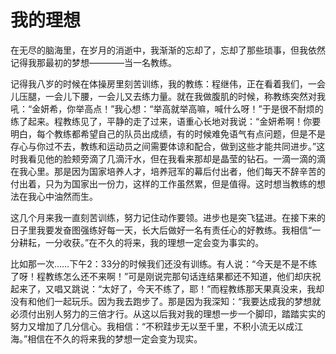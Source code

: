 # 我的理想 #

在无尽的脑海里，在岁月的消逝中，我渐渐的忘却了，忘却了那些琐事，但我依然记得我那最初的梦想————当一名教练。

记得我八岁的时候在体操房里刻苦训练，我的教练：程继伟，正在看着我们，一会儿压腿，一会儿下腰，一会儿又去练力量。就在我做腹肌的时候，称教练突然对我吼：“金妍希，你举高点！”我心想：“举高就举高嘛，喊什么呀！”于是很不耐烦的练了起来。程教练见了，平静的走了过来，语重心长地对我说：“金妍希啊！你要明白，每个教练都希望自己的队员出成绩，有的时候难免语气有点问题，但是不是存心与你过不去，教练和运动员之间需要体谅和配合，做到这些才能共同进步。”这时我看见他的脸颊旁滴了几滴汗水，但在我看来那却是晶莹的钻石。一滴一滴的滴在我心里。那是因为国家培养人才，培养冠军的幕后付出者，他们每天不辞辛苦的付出着，只为为国家出一份力，这样的工作虽然累，但是值得。这时想当教练的想法在我心中油然而生。

这几个月来我一直刻苦训练，努力记住动作要领。进步也是突飞猛进。在接下来的日子里我要发奋图强练好每一天，长大后做好一名有责任心的好教练。我相信“一分耕耘，一分收获。”在不久的将来，我的理想一定会变为事实的。

比如那一次……下午2：33分的时候我们还没有训练。有人说：“今天是不是不练了呀！程教练怎么还不来啊！”可是刚说完那句话连结果都还不知道，他们却庆祝起来了，又唱又跳说：“太好了，今天不练了，耶！”而程教练那天果真没来，我却没有和他们一起玩乐。因为我去跑步了。那是因为我深知：“我要达成我的梦想就必须付出别人努力的三倍才行。从这以后我对我的理想一步一个脚印，踏踏实实的努力又增加了几分信心。我相信：“不积跬步无以至千里，不积小流无以成江海。”相信在不久的将来我的梦想一定会变为现实。